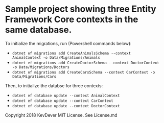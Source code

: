 # Sample project showing three Entity Framework Core contexts in the same database.

To initialize the migrations, run (Powershell commands below):
* `dotnet ef migrations add CreateAnimalsSchema --context AnimalContext -o Data/Migrations/Animals`
* `dotnet ef migrations add CreateDoctorSchema --context DoctorContext -o Data/Migrations/Doctors`
* `dotnet ef migrations add CreateCarsSchema --context CarContext -o Data/Migrations/Cars`

Then, to initialize the databse for three contexts:
* `dotnet ef database update --context AnimalContext`
* `dotnet ef database update --context CarContext`
* `dotnet ef database update --context DoctorContext`


Copyright 2018 KevDever
MIT License.  See License.md
